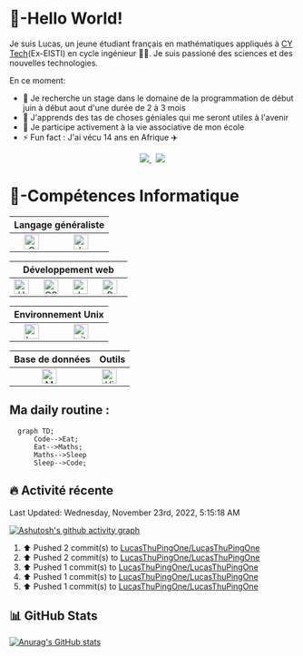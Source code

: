 # 👋-Hello World!

Je suis Lucas, un jeune étudiant français en mathématiques appliqués à [CY Tech](https://cytech.cyu.fr)(Ex-EISTI) en cycle ingénieur 👨‍🎓. Je suis passioné des sciences et des nouvelles technologies.

En ce moment:
- 🔭 Je recherche un stage dans le domaine de la programmation de début juin à début aout d'une durée de 2 à 3 mois
- 🌱 J'apprends des tas de choses géniales qui me seront utiles à l'avenir
- 👯 Je participe activement à la vie associative de mon école 
- ⚡ Fun fact : J'ai vécu 14 ans en Afrique ✈️

<p align="center">
	<a href="https://www.linkedin.com/in/lucas-thu-ping-one-a23672238/">
		<img src="https://img.shields.io/badge/-LINKEDIN-0077B5?style=for-the-badge&logo=linkedin&logoColor=white">
	</a>
	<span>&nbsp;</span>
	<a href="mailto:thupingonelucas@gmail.com">
		<img src="https://img.shields.io/badge/-GMAIL-D14836?style=for-the-badge&logo=gmail&logoColor=white">
	</a>
</p>

# 🧠-Compétences Informatique

<table align="center">
	<thead>
		<tr>
			<th colspan="2"><b>Langage généraliste</b></th>
        </tr>
        </thead>
	<tbody>
        <tr>
            <td align="center"><img alt="C" width="26px" src="https://cdn.jsdelivr.net/gh/devicons/devicon/icons/c/c-original.svg" style="padding-right:10px;" /> </td>
            <td align="center"><img alt="Java" width="26px" src="https://cdn.jsdelivr.net/gh/devicons/devicon/icons/java/java-original.svg" style="padding-right:10px;" /></td>
        </tr>
    </tbody>
</table>
<table align="center">
	<thead>
		<tr>
			<th colspan="4"><b>Développement web</b></th>
        </tr>
        </thead>
	<tbody>
        <tr>
            <td align="center"><img alt="HTML5" width="26px" src="https://cdn.jsdelivr.net/gh/devicons/devicon/icons/html5/html5-original.svg" style="padding-right:10px;" /></td>
            <td align="center"><img alt="CSS3" width="26px" src="https://cdn.jsdelivr.net/gh/devicons/devicon/icons/css3/css3-original.svg" style="padding-right:10px;" /></td>
            <td align="center"><img alt="JavaScript" width="26px" src="https://cdn.jsdelivr.net/gh/devicons/devicon/icons/javascript/javascript-original.svg" style="padding-right:10px;" /></td>
            <td align="center"><img alt="PHP" width="26px" src="https://cdn.jsdelivr.net/gh/devicons/devicon/icons/php/php-original.svg" style="padding-right:10px;" /></td>
        </tr>
    </tbody>
</table>
<table align="center">
	<thead>
		<tr>
			<th colspan="2"><b>Environnement Unix</b></th>
        </tr>
        </thead>
	<tbody>
        <tr>
            <td align="center">
            <picture>
                <source media ="(prefers-color-scheme: dark)" srcset="https://bashlogo.com/img/symbol/png/full_colored_light.png">
                <source media ="(prefers-color-scheme: light)" srcset="https://cdn.jsdelivr.net/gh/devicons/devicon/icons/bash/bash-original.svg">
                <img alt="bash light/dark" width="26px" src="https://user-images.githubusercontent.com/25423296/163456779-a8556205-d0a5-45e2-ac17-42d089e3c3f8.png" style="padding-right:10px;">
            </picture></td>
            <td align="center"><picture>
                <source media="(prefers-color-scheme: dark)" srcset="https://raw.githubusercontent.com/GiorgosXou/Random-stuff/main/Programming/StackOverflow/Answers/70200610_11465149/w.png">
                <source media="(prefers-color-scheme: light)" srcset="https://raw.githubusercontent.com/GiorgosXou/Random-stuff/main/Programming/StackOverflow/Answers/70200610_11465149/b.png">
                <img alt="git light/dark" width="26px" src="https://user-images.githubusercontent.com/25423296/163456779-a8556205-d0a5-45e2-ac17-42d089e3c3f8.png" style="padding-right:10px;">
                </picture>
            </td>
        </tr>
    </tbody>
</table>
<table align="center">
	<thead>
		<tr>
			<th colspan="1"><b>Base de données</b></th>
            <th colspan="1"><b>Outils</b></th>
        </tr>
        </thead>
	<tbody>
        <tr>
            <td align="center"><img alt="MySQL" width="26px" src="https://cdn.jsdelivr.net/gh/devicons/devicon/icons/mysql/mysql-original.svg" style="padding-right:10px;" /> </td>
            <td align="center"><img alt="Visual Studio Code" width="26px" src="https://cdn.jsdelivr.net/gh/devicons/devicon/icons/vscode/vscode-original.svg" style="padding-right:10px;" /></td>
        </tr>
    </tbody>
</table>

## Ma daily routine :

```mermaid
  graph TD;
      Code-->Eat;
      Eat-->Maths;
      Maths-->Sleep
      Sleep-->Code;
```
## 🔥 Activité récente
<!--RECENT_ACTIVITY:last_update-->
Last Updated: Wednesday, November 23rd, 2022, 5:15:18 AM
<!--RECENT_ACTIVITY:last_update_end-->

[![Ashutosh's github activity graph](https://activity-graph.herokuapp.com/graph?username=LucasThuPingOne&theme=react-dark)](https://github.com/ashutosh00710/github-readme-activity-graph)

<!--RECENT_ACTIVITY:start-->
1. ⬆️ Pushed 2 commit(s) to [LucasThuPingOne/LucasThuPingOne](https://github.com/LucasThuPingOne/LucasThuPingOne)
2. ⬆️ Pushed 2 commit(s) to [LucasThuPingOne/LucasThuPingOne](https://github.com/LucasThuPingOne/LucasThuPingOne)
3. ⬆️ Pushed 1 commit(s) to [LucasThuPingOne/LucasThuPingOne](https://github.com/LucasThuPingOne/LucasThuPingOne)
4. ⬆️ Pushed 1 commit(s) to [LucasThuPingOne/LucasThuPingOne](https://github.com/LucasThuPingOne/LucasThuPingOne)
5. ⬆️ Pushed 1 commit(s) to [LucasThuPingOne/LucasThuPingOne](https://github.com/LucasThuPingOne/LucasThuPingOne)
<!--RECENT_ACTIVITY:end-->

## 📊 GitHub Stats

[![Anurag's GitHub stats](https://github-readme-stats.vercel.app/api?username=LucasThuPingOne&show_icons=true&hide_border=false&title_color=3B1F94f&icon_color=FFE500&bg_color=09131B&text_color=ffffff&border_color=0c1a25)](https://github.com/anuraghazra/github-readme-stats)
    
    

    
    
    
    



    